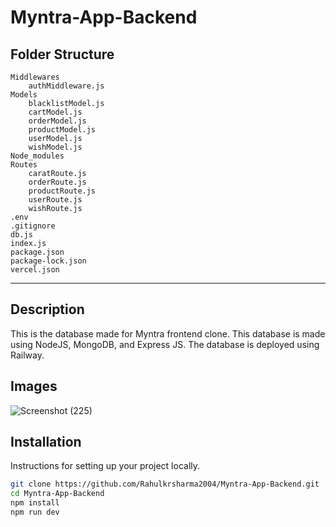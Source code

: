 # Myntra-App-Backend

Folder Structure
--------------------
    Middlewares
        authMiddleware.js
    Models
        blacklistModel.js
        cartModel.js
        orderModel.js
        productModel.js
        userModel.js
        wishModel.js
    Node_modules
    Routes
        caratRoute.js
        orderRoute.js
        productRoute.js
        userRoute.js
        wishRoute.js
    .env
    .gitignore
    db.js
    index.js
    package.json
    package-lock.json
    vercel.json

-----------------------------
## Description

This is the database made for Myntra frontend clone. This database is made using NodeJS, MongoDB, and Express JS. The database is deployed using Railway.

## Images

![Screenshot (225)](https://github.com/Rahulkrsharma2004/Myntra-App-Backend/assets/139108196/2ce06a97-1b27-428b-84fa-b34b766ff541)

## Installation

Instructions for setting up your project locally.

```sh
git clone https://github.com/Rahulkrsharma2004/Myntra-App-Backend.git
cd Myntra-App-Backend
npm install
npm run dev


